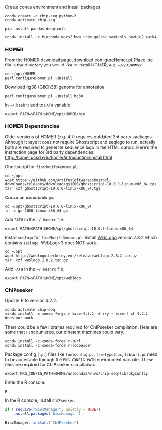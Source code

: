 Create conda environment and install packages

```shell
conda create -n chip-seq python=3
conda activate chip-seq

pip install pandas deeptools

conda install -c bioconda macs2 bwa trim-galore samtools bowtie2 gatk4
```

### HOMER

From the [HOMER download page](http://homer.ucsd.edu/homer/download.html),
download [configureHomer.pl](http://homer.ucsd.edu/homer/configureHomer.pl).
Place the file in the directory you would like to install HOMER, e.g. `~/opt/HOMER`

```shell
cd ~/opt/HOMER
perl configureHomer.pl -install
```

Download hg38 (GRCh38) genome for annotation

```shell
perl configureHomer.pl -install hg38
```

In `~/.bashrc` add to `PATH` variable

```shell
export PATH=$PATH:$HOME/opt/HOMER/bin
```

### HOMER Dependencies

Older versions of HOMER (e.g. 4.7) requires outdated 3rd party packages.
Although it says it does not require Ghostscript and seqlogo to run,
actually both are required to generate sequence logo in the HTML output.
Here's the instruction page for 3rd party dependencies: http://homer.ucsd.edu/homer/introduction/install.html

Ghostscript for `findMotifsGenome.pl`.

```shell
cd ~/opt
wget https://github.com/ArtifexSoftware/ghostpdl-downloads/releases/download/gs1000/ghostscript-10.0.0-linux-x86_64.tgz
tar -xzf ghostscript-10.0.0-linux-x86_64.tgz
```

Create an executable `gs`.

```shell
cd ~/opt/ghostscript-10.0.0-linux-x86_64
ln -s gs-1000-linux-x86_64 gs
```

Add `PATH` in the `~/.bashrc` file.

```shell
export PATH=$PATH:$HOME/opt/ghostscript-10.0.0-linux-x86_64
```

Install `seqlogo` for `findMotifsGenome.pl`.
Install [WebLogo](http://weblogo.berkeley.edu/) version 2.8.2 which contains `seqlogo`.
WebLogo 3 does NOT work.

```shell
cd ~/opt
wget http://weblogo.berkeley.edu/release/weblogo.2.8.2.tar.gz
tar -xzf weblogo.2.8.2.tar.gz
```

Add `PATH` in the `~/.bashrc` file.

```shell
export PATH=$PATH:$HOME/opt/weblogo
```

### ChIPseeker

Update R to version 4.2.2.

```shell
conda activate chip-seq
conda install -c conda-forge r-base=4.2.2  # try r-base=4 if 4.2.2 does not work
```

There could be a few libraries required for ChIPseeker compilation.
Here are some that I encountered, but different machines could vary.

```shell
conda install -c conda-forge r-curl
conda install -c conda-forge r-rcppeigen
```

Package config (`.pc`) files like `fontconfig.pc`, `freetype2.pc`, `libcurl.pc`
need to be accessible through the `PKG_CONFIG_PATH` environment variable.
These files are required for ChIPseeker compilation.

```shell
export PKG_CONFIG_PATH=$HOME/anaconda3/envs/chip-seq/lib/pkgconfig
```

Enter the R console.

```shell
R
```

In the R console, install `ChIPseeker`.

```R
if (!require("BiocManager", quietly = TRUE))
    install.packages("BiocManager")

BiocManager::install("ChIPseeker")
```
